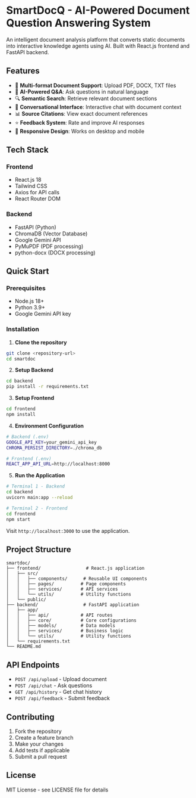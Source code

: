 # SmartDocQ - AI-Powered Document Question Answering System

An intelligent document analysis platform that converts static documents into interactive knowledge agents using AI. Built with React.js frontend and FastAPI backend.

## Features

- 📄 **Multi-format Document Support**: Upload PDF, DOCX, TXT files
- 🤖 **AI-Powered Q&A**: Ask questions in natural language
- 🔍 **Semantic Search**: Retrieve relevant document sections
- 💬 **Conversational Interface**: Interactive chat with document context
- 📊 **Source Citations**: View exact document references
- ⭐ **Feedback System**: Rate and improve AI responses
- 📱 **Responsive Design**: Works on desktop and mobile

## Tech Stack

### Frontend
- React.js 18
- Tailwind CSS
- Axios for API calls
- React Router DOM

### Backend
- FastAPI (Python)
- ChromaDB (Vector Database)
- Google Gemini API
- PyMuPDF (PDF processing)
- python-docx (DOCX processing)

## Quick Start

### Prerequisites
- Node.js 18+ 
- Python 3.9+
- Google Gemini API key

### Installation

1. **Clone the repository**
```bash
git clone <repository-url>
cd smartdoc
```

2. **Setup Backend**
```bash
cd backend
pip install -r requirements.txt
```

3. **Setup Frontend**
```bash
cd frontend
npm install
```

4. **Environment Configuration**
```bash
# Backend (.env)
GOOGLE_API_KEY=your_gemini_api_key
CHROMA_PERSIST_DIRECTORY=./chroma_db

# Frontend (.env)
REACT_APP_API_URL=http://localhost:8000
```

5. **Run the Application**
```bash
# Terminal 1 - Backend
cd backend
uvicorn main:app --reload

# Terminal 2 - Frontend
cd frontend
npm start
```

Visit `http://localhost:3000` to use the application.

## Project Structure

```
smartdoc/
├── frontend/                 # React.js application
│   ├── src/
│   │   ├── components/      # Reusable UI components
│   │   ├── pages/          # Page components
│   │   ├── services/       # API services
│   │   └── utils/          # Utility functions
│   └── public/
├── backend/                 # FastAPI application
│   ├── app/
│   │   ├── api/            # API routes
│   │   ├── core/           # Core configurations
│   │   ├── models/         # Data models
│   │   ├── services/       # Business logic
│   │   └── utils/          # Utility functions
│   └── requirements.txt
└── README.md
```

## API Endpoints

- `POST /api/upload` - Upload document
- `POST /api/chat` - Ask questions
- `GET /api/history` - Get chat history
- `POST /api/feedback` - Submit feedback

## Contributing

1. Fork the repository
2. Create a feature branch
3. Make your changes
4. Add tests if applicable
5. Submit a pull request

## License

MIT License - see LICENSE file for details 